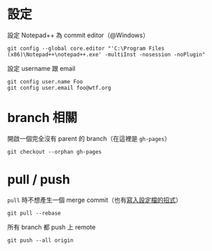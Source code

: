 設定
====

設定 Notepad++ 為 commit editor（@Windows）

	git config --global core.editor "'C:\Program Files (x86)\Notepad++\notepad++.exe' -multiInst -nosession -noPlugin"

設定 username 跟 email

	git config user.name Foo
	git config user.email foo@wtf.org


branch 相關
===========

開啟一個完全沒有 parent 的 branch（在這裡是 `gh-pages`）

	git checkout --orphan gh-pages


pull / push
===========
`pull` 時不想產生一個 merge commit（也有[寫入設定檔的招式](http://ihower.tw/blog/archives/3843)）

	git pull --rebase
		
所有 branch 都 push 上 remote

	git push --all origin
	
